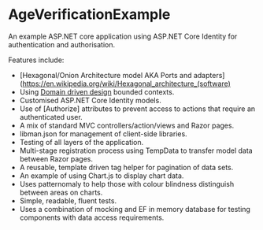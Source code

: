 # AgeVerificationExample

An example ASP.NET core application using ASP.NET Core Identity for authentication and authorisation.

Features include:

- [Hexagonal/Onion Architecture model AKA Ports and adapters](https://en.wikipedia.org/wiki/Hexagonal_architecture_(software)
- Using [Domain driven design](https://en.wikipedia.org/wiki/Domain-driven_design) bounded contexts.
- Customised ASP.NET Core Identity models.
- Use of [Authorize] attributes to prevent access to actions that require an authenticated user. 
- A mix of standard MVC controllers/action/views and Razor pages.
- libman.json for management of client-side libraries.
- Testing of all layers of the application.
- Multi-stage registration process using TempData to transfer model data between Razor pages. 
- A reusable, template driven tag helper for pagination of data sets.
- An example of using Chart.js to display chart data.
- Uses patternomaly to help those with colour blindness distinguish between areas on charts.
- Simple, readable, fluent tests.
- Uses a combination of mocking and EF in memory database for testing components with data access requirements. 